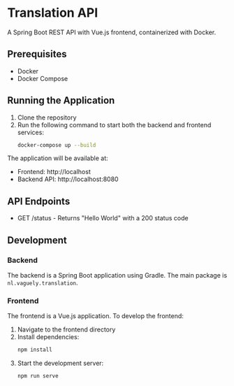# Translation API

A Spring Boot REST API with Vue.js frontend, containerized with Docker.

## Prerequisites

- Docker
- Docker Compose

## Running the Application

1. Clone the repository
2. Run the following command to start both the backend and frontend services:
   ```bash
   docker-compose up --build
   ```

The application will be available at:
- Frontend: http://localhost
- Backend API: http://localhost:8080

## API Endpoints

- GET /status - Returns "Hello World" with a 200 status code

## Development

### Backend
The backend is a Spring Boot application using Gradle. The main package is `nl.vaguely.translation`.

### Frontend
The frontend is a Vue.js application. To develop the frontend:

1. Navigate to the frontend directory
2. Install dependencies:
   ```bash
   npm install
   ```
3. Start the development server:
   ```bash
   npm run serve
   ```
